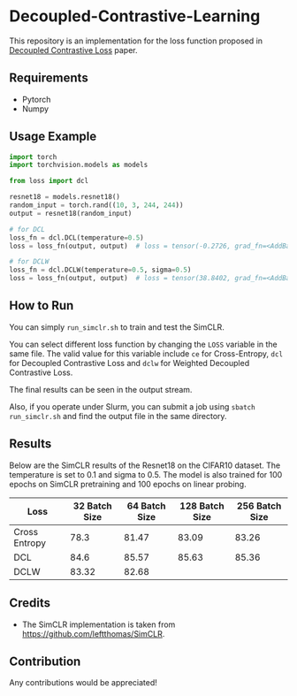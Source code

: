 # Decoupled-Contrastive-Learning
This repository is an implementation for the loss function proposed in [Decoupled Contrastive Loss](https://arxiv.org/pdf/2110.06848.pdf) paper.

## Requirements

- Pytorch
- Numpy

## Usage Example

```python
import torch
import torchvision.models as models

from loss import dcl

resnet18 = models.resnet18()
random_input = torch.rand((10, 3, 244, 244))
output = resnet18(random_input)

# for DCL
loss_fn = dcl.DCL(temperature=0.5)
loss = loss_fn(output, output)  # loss = tensor(-0.2726, grad_fn=<AddBackward0>

# for DCLW
loss_fn = dcl.DCLW(temperature=0.5, sigma=0.5)
loss = loss_fn(output, output)  # loss = tensor(38.8402, grad_fn=<AddBackward0>)
```

## How to Run

You can simply `run_simclr.sh` to train and test the SimCLR. 

You can select different loss function by changing the `LOSS` variable in the same file. The valid value for this variable include `ce` for Cross-Entropy, `dcl` for Decoupled Contrastive Loss and `dclw` for Weighted Decoupled Contrastive Loss.

The final results can be seen in the output stream.

Also, if you operate under Slurm, you can submit a job using `sbatch run_simclr.sh` and find the output file in the same directory.



## Results

Below are the SimCLR results of the Resnet18 on the CIFAR10 dataset. The temperature is set to 0.1 and sigma to 0.5. The model is also trained for 100 epochs on SimCLR pretraining and 100 epochs on linear probing.

| Loss          | 32 Batch Size | 64 Batch Size | 128 Batch Size | 256 Batch Size |
| ------------- | ------------- | ------------- | -------------- | -------------- |
| Cross Entropy | 78.3          | 81.47         | 83.09          | 83.26          |
| DCL           | 84.6          | 85.57         | 85.63          | 85.36          |
| DCLW          | 83.32         | 82.68         |                |                |

## Credits

- The SimCLR implementation is taken from https://github.com/leftthomas/SimCLR.

## Contribution

Any contributions would be appreciated!
